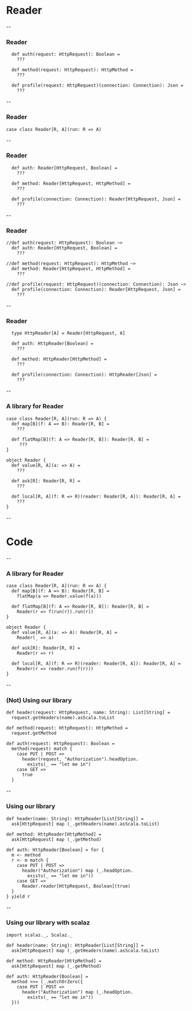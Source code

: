 # Reader

--

### Reader


      def auth(request: HttpRequest): Boolean =
        ???

      def method(request: HttpRequest): HttpMethod =
        ???

      def profile(request: HttpRequest)(connection: Connection): Json =
        ???

--

### Reader

    case class Reader[R, A](run: R => A)



--

### Reader


      def auth: Reader[HttpRequest, Boolean] =
        ???

      def method: Reader[HttpRequest, HttpMethod] =
        ???

      def profile(connection: Connection): Reader[HttpRequest, Json] =
        ???


--

### Reader

    //def auth(request: HttpRequest): Boolean ~>
      def auth: Reader[HttpRequest, Boolean] =
        ???

    //def method(request: HttpRequest): HttpMethod ~>
      def method: Reader[HttpRequest, HttpMethod] =
        ???

    //def profile(request: HttpRequest)(connection: Connection): Json ~>
      def profile(connection: Connection): Reader[HttpRequest, Json] =
        ???

--

### Reader

      type HttpReader[A] = Reader[HttpRequest, A]

      def auth: HttpReader[Boolean] =
        ???

      def method: HttpReader[HttpMethod] =
        ???

      def profile(connection: Connection): HttpReader[Json] =
        ???

--

### A library for Reader

    case class Reader[R, A](run: R => A) {
      def map[B](f: A => B): Reader[R, B] =
        ???

      def flatMap[B](f: A => Reader[R, B]): Reader[R, B] =
         ???
    }

    object Reader {
      def value[R, A](a: => A) =
        ???

      def ask[R]: Reader[R, R] =
        ???

      def local[R, A](f: R => R)(reader: Reader[R, A]): Reader[R, A] =
        ???
    }

--

# Code

--

### A library for Reader

    case class Reader[R, A](run: R => A) {
      def map[B](f: A => B): Reader[R, B] =
        flatMap(a => Reader.value(f(a)))

      def flatMap[B](f: A => Reader[R, B]): Reader[R, B] =
        Reader(r => f(run(r)).run(r))
    }

    object Reader {
      def value[R, A](a: => A): Reader[R, A] =
        Reader(_ => a)

      def ask[R]: Reader[R, R] =
        Reader(r => r)

      def local[R, A](f: R => R)(reader: Reader[R, A]): Reader[R, A] =
        Reader(r => reader.run(f(r)))
    }

--

### (Not) Using our library

    def header(request: HttpRequest, name: String): List[String] =
      request.getHeaders(name).asScala.toList

    def method(request: HttpRequest): HttpMethod =
      request.getMethod

    def auth(request: HttpRequest): Boolean =
      method(request) match {
        case PUT | POST =>
          header(request, "Authorization").headOption.
            exists(_ == "let me in")
        case GET =>
          true
      }

--

### Using our library

    def header(name: String): HttpReader[List[String]] =
      ask[HttpRequest] map (_.getHeaders(name).asScala.toList)

    def method: HttpReader[HttpMethod] =
      ask[HttpRequest] map (_.getMethod)

    def auth: HttpReader[Boolean] = for {
      m <- method
      r <- m match {
        case PUT | POST =>
          header("Authorization") map (_.headOption.
            exists(_ == "let me in"))
        case GET =>
          Reader.reader[HttpRequest, Boolean](true)
      }
    } yield r

--

### Using our library with scalaz

    import scalaz._, Scalaz._

    def header(name: String): HttpReader[List[String]] =
      ask[HttpRequest] map (_.getHeaders(name).asScala.toList)

    def method: HttpReader[HttpMethod] =
      ask[HttpRequest] map (_.getMethod)

    def auth: HttpReader[Boolean] =
      method >>= (_.matchOrZero({
        case PUT | POST =>
          header("Authorization") map (_.headOption.
            exists(_ == "let me in"))
      }))
